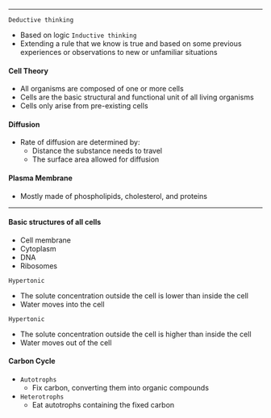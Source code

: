 ***
`Deductive thinking`
* Based on logic
`Inductive thinking`
* Extending a rule that we know is true and based on some previous experiences or observations to new or unfamiliar situations
#### Cell Theory
* All organisms are composed of one or more cells
* Cells are the basic structural and functional unit of all living organisms
* Cells only arise from pre-existing cells
#### Diffusion
* Rate of diffusion are determined by:
	* Distance the substance needs to travel
	* The surface area allowed for diffusion
#### Plasma Membrane
* Mostly made of phospholipids, cholesterol, and proteins

***
#### Basic structures of all cells
* Cell membrane
* Cytoplasm
* DNA
* Ribosomes

`Hypertonic`
* The solute concentration outside the cell is lower than inside the cell
* Water moves into the cell

`Hypertonic`
* The solute concentration outside the cell is higher than inside the cell
* Water moves out of the cell

#### Carbon Cycle
* `Autotrophs`
	* Fix carbon, converting them into organic compounds
* `Heterotrophs`
	* Eat autotrophs containing the fixed carbon